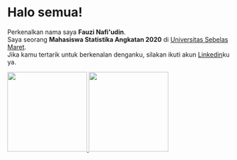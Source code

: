 # Halo semua! 
Perkenalkan nama saya **Fauzi Nafi'udin**.\
Saya seorang **Mahasiswa Statistika Angkatan 2020** di [Universitas Sebelas Maret](https://uns.ac.id/id/).\
Jika kamu tertarik untuk berkenalan denganku, silakan ikuti akun [Linkedin](https://www.linkedin.com/in/fauzi-nafi-udin-884891217/)ku ya.

<p align="left">
<a href="https://github.com/FauziNafiudin">
  <img height="180em" src="https://github-readme-stats-eight-theta.vercel.app/api?username=gilangadhan&show_icons=true&theme=algolia&include_all_commits=true&count_private=true"/>
  <img height="180em" src="https://github-readme-stats-eight-theta.vercel.app/api/top-langs/?username=gilangadhan&layout=compact&langs_count=8&theme=algolia"/>
</a>
</p>
